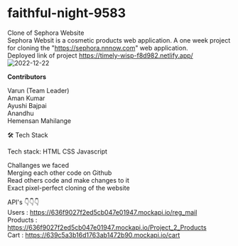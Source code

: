 # faithful-night-9583                                                                                                                                                    
Clone of Sephora Website                                                                                                                                                
Sephora Websit is a cosmetic products web application. A one week project for cloning the "https://sephora.nnnow.com" web application.                                  
Deployed link of project
https://timely-wisp-f8d982.netlify.app/                                                                                                                                  
![2022-12-22](https://user-images.githubusercontent.com/106810850/208999215-29b192e9-53fb-48a4-a8aa-54192e093086.png)




**Contributors**

Varun (Team Leader)                                                                                                                                                      
Aman Kumar                                                                                                                                                                                                                                                                                                                                    
Ayushi Bajpai                                                                                                                                                            
Anandhu                                                                                                                                                                  
Hemensan Mahilange




🛠 Tech Stack

Tech stack: HTML CSS Javascript



Challanges we faced                                                                                                                                                      
Merging each other code on Github                                                                                                                                        
Read others code and make changes to it                                                                                                                                  
Exact pixel-perfect cloning of the website                                                                                                                                                                                                                                                                                                
 

API's      👇👇👇                                                                                                                                                      
Users    : https://636f9027f2ed5cb047e01947.mockapi.io/reg_mail                                                                                                          
Products : https://636f9027f2ed5cb047e01947.mockapi.io/Project_2_Products                                                                                                
Cart     : https://639c5a3b16d1763ab1472b90.mockapi.io/cart                                                                                                              
